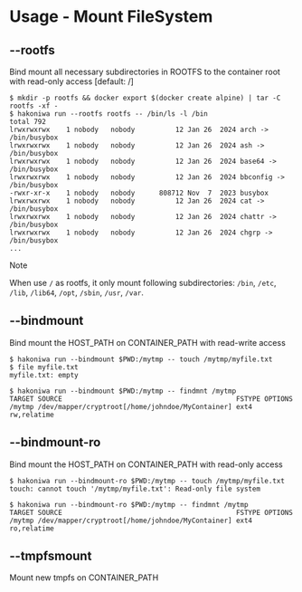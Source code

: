 # Usage - Mount FileSystem

## --rootfs

Bind mount all necessary subdirectories in ROOTFS to the container root with read-only access [default: /]

```console
$ mkdir -p rootfs && docker export $(docker create alpine) | tar -C rootfs -xf -
$ hakoniwa run --rootfs rootfs -- /bin/ls -l /bin
total 792
lrwxrwxrwx    1 nobody   nobody          12 Jan 26  2024 arch -> /bin/busybox
lrwxrwxrwx    1 nobody   nobody          12 Jan 26  2024 ash -> /bin/busybox
lrwxrwxrwx    1 nobody   nobody          12 Jan 26  2024 base64 -> /bin/busybox
lrwxrwxrwx    1 nobody   nobody          12 Jan 26  2024 bbconfig -> /bin/busybox
-rwxr-xr-x    1 nobody   nobody      808712 Nov  7  2023 busybox
lrwxrwxrwx    1 nobody   nobody          12 Jan 26  2024 cat -> /bin/busybox
lrwxrwxrwx    1 nobody   nobody          12 Jan 26  2024 chattr -> /bin/busybox
lrwxrwxrwx    1 nobody   nobody          12 Jan 26  2024 chgrp -> /bin/busybox
...
```

> [!NOTE]
> When use `/` as rootfs, it only mount following subdirectories: `/bin`, `/etc`, `/lib`, `/lib64`, `/opt`, `/sbin`, `/usr`, `/var`.

## --bindmount

Bind mount the HOST_PATH on CONTAINER_PATH with read-write access

```console
$ hakoniwa run --bindmount $PWD:/mytmp -- touch /mytmp/myfile.txt
$ file myfile.txt
myfile.txt: empty

$ hakoniwa run --bindmount $PWD:/mytmp -- findmnt /mytmp
TARGET SOURCE                                           FSTYPE OPTIONS
/mytmp /dev/mapper/cryptroot[/home/johndoe/MyContainer] ext4   rw,relatime

```

## --bindmount-ro

Bind mount the HOST_PATH on CONTAINER_PATH with read-only access

```console
$ hakoniwa run --bindmount-ro $PWD:/mytmp -- touch /mytmp/myfile.txt
touch: cannot touch '/mytmp/myfile.txt': Read-only file system

$ hakoniwa run --bindmount-ro $PWD:/mytmp -- findmnt /mytmp
TARGET SOURCE                                           FSTYPE OPTIONS
/mytmp /dev/mapper/cryptroot[/home/johndoe/MyContainer] ext4   ro,relatime
```

## --tmpfsmount

Mount new tmpfs on CONTAINER_PATH
